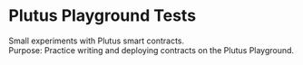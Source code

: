 # Plutus Playground Tests
Small experiments with Plutus smart contracts.  
Purpose: Practice writing and deploying contracts on the Plutus Playground.
